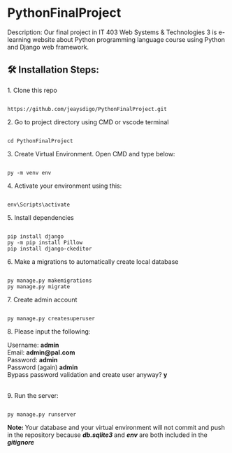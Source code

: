 # PythonFinalProject

Description: Our final project in IT 403 Web Systems & Technologies 3 is e-learning website about Python programming language course using Python and Django web framework.

  

<h2>🛠️ Installation Steps:</h2>

  

<p>1. Clone this repo</p>

  

```

https://github.com/jeaysdigo/PythonFinalProject.git

```

  

<p>2. Go to project directory using  CMD or vscode terminal</p>

  

```

cd PythonFinalProject

```

  

<p>3. Create Virtual Environment. Open CMD and type below:</p>

  

```

py -m venv env

```

  

<p>4. Activate your environment using this:</p>

  

```

env\Scripts\activate

```

  

<p>5. Install dependencies </p>

  

```

pip install django
py -m pip install Pillow
pip install django-ckeditor

```

  

<p>6. Make a migrations to automatically create local database</p>

  

```

py manage.py makemigrations
py manage.py migrate

```

  

<p>7. Create admin account</p>

```

py manage.py createsuperuser

```
<p>8. Please input the following: <br></p>
Username: <b>admin</b>  <br>Email: <b>admin@pal.com</b><br>
Password: <b>admin</b><br>
Password (again) <b>admin</b><br>
Bypass password validation and create user anyway? <b>y</b><br><br>
<p>9. Run the server: </p>

```

py manage.py runserver

```

<b> Note: </b> Your database and your virtual environment will not commit and push in the repository because <b><em>db.sqlite3 </em></b>and <b><em> env</em></b> are both included in the <b><em>gitignore</em></b>
